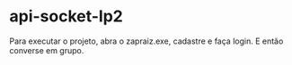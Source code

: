 # api-socket-lp2

Para executar o projeto, abra o zapraiz.exe, cadastre e faça login. E então converse em grupo.
